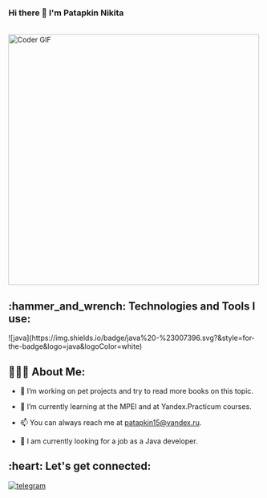 ### Hi there 👋 I'm Patapkin Nikita

<br>
<img src="https://media.giphy.com/media/SWoSkN6DxTszqIKEqv/giphy.gif" alt="Coder GIF" width="500">

<h2 align="left">:hammer_and_wrench: Technologies and Tools I use:</h2>
<p align="left">
  ![java](https://img.shields.io/badge/java%20-%23007396.svg?&style=for-the-badge&logo=java&logoColor=white)
  </p>

<h2 align="left">👨🏻‍💻 About Me:</h2>

- 🔭 I’m working on pet projects and try to read more books on this topic.

- 🌱 I’m currently learning at the MPEI and at Yandex.Practicum courses.

- 📫 You can always reach me at patapkin15@yandex.ru.

- :eyes: I am currently looking for a job as a Java developer.

<h2 align="left">:heart: Let's get connected:</h2>

[![telegram](https://img.shields.io/badge/NikiitaPA%20-%232CA5E0.svg?&style=for-the-badge&logo=Telegram&logoColor=white)](https://t.me/NikiitaPA)

